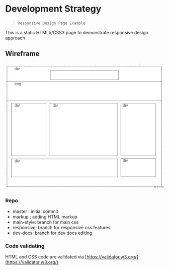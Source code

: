 # Development Strategy

> `Responsive Design Page Example`

This is a static HTML5/CSS3 page to demonstrate responsive design approach

## Wireframe

<!-- include a wireframe for your project in this repository, and display it here -->
<!-- wireframe.cc is a good site for getting started with wireframes -->
![wireframe](wireframe.png)




### Repo

* master : initial commit
* markup : adding HTML markup
* main-style: branch for main css
* responsive: branch for responsive css features
* dev-docs: branch for dev docs editing

### Code validating
HTML and CSS code are validated via [https://validator.w3.org/](https://validator.w3.org/)




